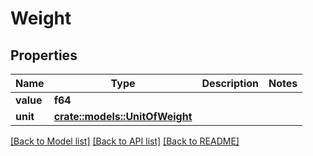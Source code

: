 # Weight

## Properties

Name | Type | Description | Notes
------------ | ------------- | ------------- | -------------
**value** | **f64** |  | 
**unit** | [**crate::models::UnitOfWeight**](UnitOfWeight.md) |  | 

[[Back to Model list]](../README.md#documentation-for-models) [[Back to API list]](../README.md#documentation-for-api-endpoints) [[Back to README]](../README.md)


